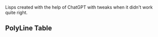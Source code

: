 Lisps created with the help of ChatGPT with tweaks when it didn't work quite right.

## PolyLine Table

